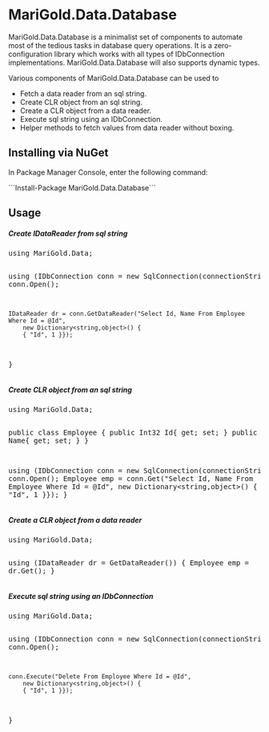 MariGold.Data.Database
========================================
<p>
MariGold.Data.Database is a minimalist set of components to automate most of the tedious tasks in database query operations. It is a zero-configuration library which works with all types of IDbConnection implementations. MariGold.Data.Database will also supports dynamic types.
</p>
<p>
Various components of MariGold.Data.Database can be used to
<ul>
<li>Fetch a data reader from an sql string.</li>
<li>Create CLR object from an sql string.</li>
<li>Create a CLR object from a data reader.</li>
<li>Execute sql string using an IDbConnection.</li>
<li>Helper methods to fetch values from data reader without boxing.</li>
</ul>
</p>
<h2>Installing via NuGet</h2>
<p>
In Package Manager Console, enter the following command:
</p>
```Install-Package MariGold.Data.Database```
<h2>Usage</h2>
<h5>Create IDataReader from sql string</h5>
<div class="highlight highlight-source-cs">
<pre>
using MariGold.Data;

using (IDbConnection conn = new SqlConnection(connectionString))
{
	conn.Open();

	IDataReader dr = conn.GetDataReader("Select Id, Name From Employee Where Id = @Id",
		new Dictionary<string,object>() {
		{ "Id", 1 }});
	
}
</pre>
</div>
<h5>Create CLR object from an sql string</h5>
<div class="highlight highlight-source-cs">
<pre>
using MariGold.Data;

public class Employee
{
	public Int32 Id{ get; set; }
	public String Name{ get; set; }
}


using (IDbConnection conn = new SqlConnection(connectionString))
{
	conn.Open();
	Employee emp = conn.Get<Employee>("Select Id, Name From Employee Where Id = @Id",
		new Dictionary<string,object>() {
		{ "Id", 1 }});
}
</pre>
</div>
<h5>Create a CLR object from a data reader</h5>
<div class="highlight highlight-source-cs">
<pre>
using MariGold.Data;

using (IDataReader dr = GetDataReader())
{
	Employee emp = dr.Get<Employee>();
}
</pre>
</div>
<h5>Execute sql string using an IDbConnection</h5>
<div class="highlight highlight-source-cs">
<pre>
using MariGold.Data;

using (IDbConnection conn = new SqlConnection(connectionString))
{
	conn.Open();
				
	conn.Execute("Delete From Employee Where Id = @Id",
		new Dictionary<string,object>() {
		{ "Id", 1 }});
}
</pre>
</div>